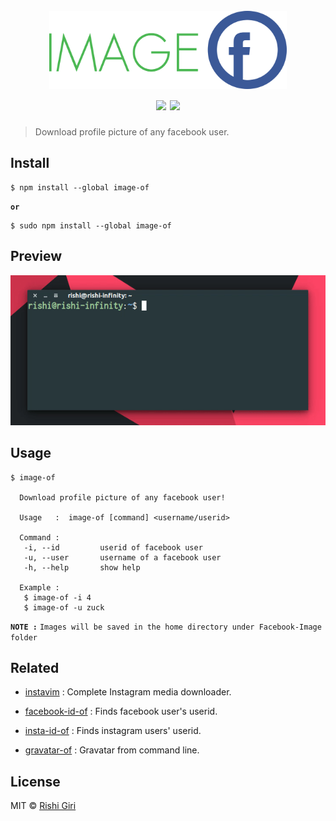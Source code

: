 <h1 align="center">
<br>
<img width="380" height="125" src="https://raw.githubusercontent.com/CodeDotJS/image-of/master/media/fb.png"></img>
<br>
<img src="https://travis-ci.org/CodeDotJS/image-of.svg?branch=master">
<img src="https://camo.githubusercontent.com/b9d624cb37169bb3e06fd6deddabfff02b5e43be/68747470733a2f2f696d672e736869656c64732e696f2f62616467652f636f64655f7374796c652d584f2d3565643963372e737667">
</h1>

> Download profile picture of any facebook user.

## Install

```
$ npm install --global image-of
```
__`or`__
```
$ sudo npm install --global image-of
```

## Preview

<p align="center">
<img src="https://raw.githubusercontent.com/CodeDotJS/image-of/master/media/fb.gif">
</p>

## Usage

```
$ image-of

  Download profile picture of any facebook user!

  Usage   :  image-of [command] <username/userid>

  Command :
   -i, --id         userid of facebook user
   -u, --user       username of a facebook user
   -h, --help       show help

  Example :
   $ image-of -i 4
   $ image-of -u zuck

```

__`NOTE :`__ `Images will be saved in the home directory under Facebook-Image folder`

## Related

 - [instavim](https://github.com/CodeDotJS/instavim) : Complete Instagram media downloader.

 - [facebook-id-of](https://github.com/CodeDotJS/facebook-id-of) : Finds facebook user's userid.

 - [insta-id-of](https://github.com/CodeDotJS/instagram-id-of) : Finds instagram users' userid.

 - [gravatar-of](https://github.com/CodeDotJS/gravatar-of) : Gravatar from command line.


## License

MIT © [Rishi Giri](http://rishigiri.com)
